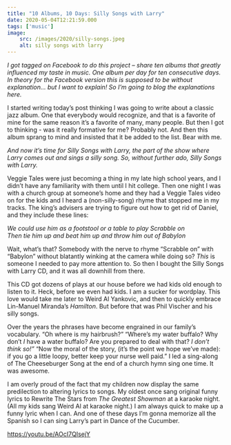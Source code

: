 ```yaml
---
title: "10 Albums, 10 Days: Silly Songs with Larry"
date: 2020-05-04T12:21:59.000
tags: ['music']
image:
    src: /images/2020/silly-songs.jpeg
    alt: silly songs with larry
---
```


_I got tagged on Facebook to do this project – share ten albums that greatly influenced my taste in music. One album per day for ten consecutive days. In theory for the Facebook version this is supposed to be without explanation… but I want to explain! So I’m going to blog the explanations here._

I started writing today’s post thinking I was going to write about a classic jazz album. One that everybody would recognize, and that is a favorite of mine for the same reason it’s a favorite of many, many people. But then I got to thinking - was it really formative for me? Probably not. And then this album sprang to mind and insisted that it be added to the list. Bear with me.

_And now it’s time for Silly Songs with Larry, the part of the show where Larry comes out and sings a silly song. So, without further ado, Silly Songs with Larry._

Veggie Tales were just becoming a thing in my late high school years, and I didn’t have any familiarity with them until I hit college. Then one night I was with a church group at someone’s home and they had a Veggie Tales video on for the kids and I heard a (non-silly-song) rhyme that stopped me in my tracks. The king’s advisers are trying to figure out how to get rid of Daniel, and they include these lines:

_We could use him as a footstool or a table to play Scrabble on  
Then tie him up and beat him up and throw him out of Babylon_

Wait, what’s that? Somebody with the nerve to rhyme “Scrabble on” with “Babylon” without blatantly winking at the camera while doing so? _This_ is someone I needed to pay more attention to. So then I bought the Silly Songs with Larry CD, and it was all downhill from there.

This CD got dozens of plays at our house before we had kids old enough to listen to it. Heck, before we even had kids. I am a sucker for wordplay. This love would take me later to Weird Al Yankovic, and then to quickly embrace Lin-Manuel Miranda’s _Hamilton_. But before that was Phil Vischer and his silly songs.

Over the years the phrases have become engrained in our family’s vocabulary. “Oh where is my hairbrush?” “Where’s my water buffalo? Why don’t _I_ have a water buffalo? Are you prepared to deal with that? _I don’t think so!”_ “Now the moral of the story, (it’s the point we hope we’ve made): if you go a little loopy, better keep your nurse well paid.” I led a sing-along of The Cheeseburger Song at the end of a church hymn sing one time. It was awesome.

I am overly proud of the fact that my children now display the same predilection to altering lyrics to songs. My oldest once sang original funny lyrics to Rewrite The Stars from _The Greatest Showman_ at a karaoke night. (All my kids sang Weird Al at karaoke night.) I am always quick to make up a funny lyric when I can. And one of these days I’m gonna memorize all the Spanish so I can sing Larry’s part in Dance of the Cucumber.

https://youtu.be/AOcI7QIsejY
